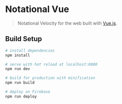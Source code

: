 # Notational Vue

> Notational Velocity for the web built with [Vue.js](https://vuejs.org/).

## Build Setup

``` bash
# install dependencies
npm install

# serve with hot reload at localhost:8080
npm run dev

# build for production with minification
npm run build

# deploy on Firebase
npm run deploy
```
